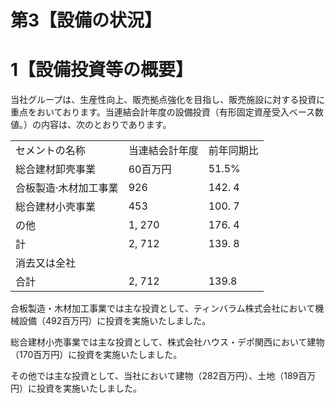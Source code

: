 # 第3【設備の状況】  

# 1【設備投資等の概要】  

当社グループは、生産性向上、販売拠点強化を目指し、販売施設に対する投資に重点をおいております。当連結会計年度の設備投資（有形固定資産受入ベース数値。）の内容は、次のとおりであります。  

<html><body><table><tr><td>セメントの名称</td><td>当連結会計年度</td><td>前年同期比</td></tr><tr><td>総合建材卸壳事業</td><td>60百万円</td><td>51.5%</td></tr><tr><td>合板製造·木材加工事業</td><td>926</td><td>142. 4</td></tr><tr><td>総合建材小壳事業</td><td>453</td><td>100. 7</td></tr><tr><td>の他</td><td>1, 270</td><td>176. 4</td></tr><tr><td>計</td><td>2, 712</td><td>139. 8</td></tr><tr><td>消去又は全社</td><td></td><td></td></tr><tr><td>合計</td><td>2, 712</td><td>139.8</td></tr></table></body></html>  

合板製造・木材加工事業では主な投資として、ティンバラム株式会社において機械設備（492百万円）に投資を実施いたしました。  

総合建材小売事業では主な投資として、株式会社ハウス・デポ関西において建物（170百万円）に投資を実施いたしました。  

その他では主な投資として、当社において建物（282百万円）、土地（189百万円）に投資を実施いたしました。  